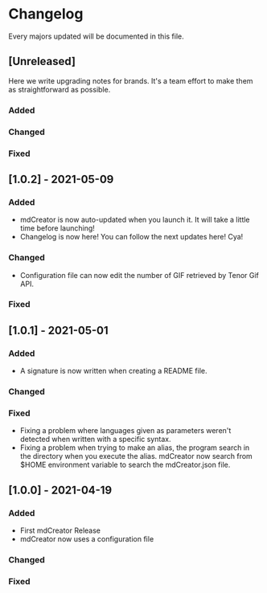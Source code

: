 # Changelog
Every majors updated will be documented in this file.

## [Unreleased]

Here we write upgrading notes for brands. It's a team effort to make them as
straightforward as possible.

### Added

### Changed

### Fixed

## [1.0.2] - 2021-05-09

### Added
- mdCreator is now auto-updated when you launch it. It will take a little time before launching!
- Changelog is now here! You can follow the next updates here! Cya!

### Changed
- Configuration file can now edit the number of GIF retrieved by Tenor Gif API.

### Fixed

## [1.0.1] - 2021-05-01

### Added
- A signature is now written when creating a README file.

### Changed

### Fixed
- Fixing a problem where languages given as parameters weren't detected when written with a specific syntax.
- Fixing a problem when trying to make an alias, the program search in the directory when you execute the alias. mdCreator now search from $HOME environment variable to search the mdCreator.json file.

## [1.0.0] - 2021-04-19

### Added
- First mdCreator Release
- mdCreator now uses a configuration file

### Changed

### Fixed

